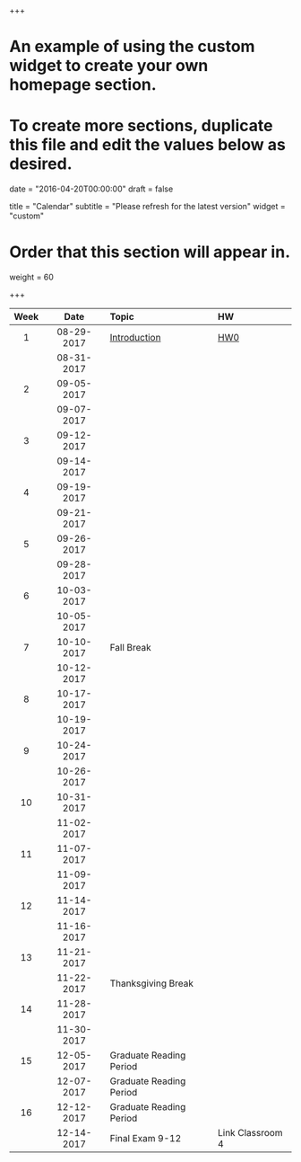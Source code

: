 +++
# An example of using the custom widget to create your own homepage section.
# To create more sections, duplicate this file and edit the values below as desired.

date = "2016-04-20T00:00:00"
draft = false

title = "Calendar"
subtitle = "Please refresh for the latest version"
widget = "custom"

# Order that this section will appear in.
weight = 60

+++

| Week |  Date      | Topic |   HW |
|:--:|:-------------:|:---------------------------|:---|
| 1 | 08-29-2017   |  [Introduction](publication/intro/) | [HW0](talk/hw00)    |
|   | 08-31-2017 | | |
| 2 | 09-05-2017 | | |
|   | 09-07-2017 | | |
| 3 | 09-12-2017 | | |
|   | 09-14-2017 | | |
| 4 | 09-19-2017 | | |
|   | 09-21-2017 | | |
| 5 | 09-26-2017 | | |
|   | 09-28-2017 | | |
| 6 | 10-03-2017 | | |
|   | 10-05-2017 | | |
| 7 | 10-10-2017 |Fall Break | |
|   | 10-12-2017 | | |
| 8 | 10-17-2017 | | |
|   | 10-19-2017 | | |
| 9 | 10-24-2017 | | |
|   | 10-26-2017 | | |
| 10| 10-31-2017 |        | | |
|   | 11-02-2017  | | |
| 11| 11-07-2017 |        | | |
|   | 11-09-2017 | | |
| 12| 11-14-2017 |        | | |
|   | 11-16-2017 | | |
| 13| 11-21-2017 | | |
|   | 11-22-2017 |Thanksgiving Break | |
| 14| 11-28-2017 | | |
|   | 11-30-2017 | | |
| 15| 12-05-2017 | Graduate Reading Period | |
|   | 12-07-2017 | Graduate Reading Period | |
| 16| 12-12-2017 | Graduate Reading Period | |
|   | 12-14-2017 | Final Exam 9-12 | Link Classroom 4 |

